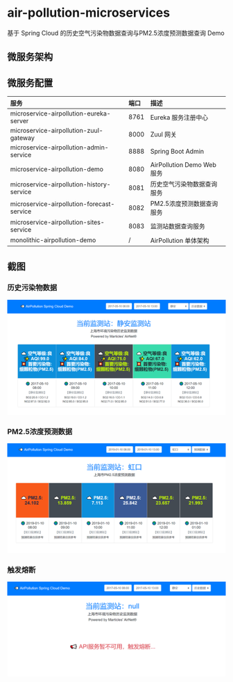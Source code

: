 # air-pollution-microservices

基于 Spring Cloud 的历史空气污染物数据查询与PM2.5浓度预测数据查询 Demo

## 微服务架构


## 微服务配置

| 服务                                       | 端口 | 描述                       |
| :----------------------------------------- | :--- | :------------------------- |
| microservice-airpollution-eureka-server    | 8761 | Eureka 服务注册中心        |
| microservice-airpollution-zuul-gateway     | 8000 | Zuul 网关                  |
| microservice-airpollution-admin-service    | 8888 | Spring Boot Admin          |
| microservice-airpollution-demo             | 8080 | AirPollution Demo Web 服务 |
| microservice-airpollution-history-service  | 8081 | 历史空气污染物数据查询服务 |
| microservice-airpollution-forecast-service | 8082 | PM2.5浓度预测数据查询服务  |
| microservice-airpollution-sites-service    | 8083 | 监测站数据查询服务         |
| monolithic-airpollution-demo               | /    | AirPollution 单体架构      |



## 截图

### 历史污染物数据
![history](img/history.png)

### PM2.5浓度预测数据
![history](img/forecast.png)

### 触发熔断
![history](img/fail.png)

